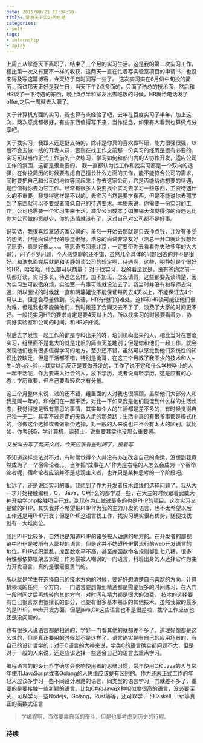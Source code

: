 ```yaml
---
date: 2015/09/21 12:34:50
title: 掌游天下实习的总结
categories:
- self
tags:
- internship
- zplay
---
```


上周五从掌游天下离职了，结束了三个月的实习生活。这是我的第二次实习工作，相比第一次又有更不一样的收获，这两天一直在忙着写实验室项目的申请书，也没来得及写这篇博客，今天终于有时间写一些了。
这次实习实在6月份中旬投的简历，面试那天正好是我生日，当天下午2点多面的，只面了浩总的技术面，然后和HR谈了一下待遇的东西，晚上5点半和室友出去吃饭的时候，HR就给电话发了offer,之后一周就去入职了。

关于计算机方面的实习，我也算有点经验了吧，去年在百度实习了半年，加上这次，两次感觉都很好，有些东西值得写下来，当作纪念，如果有人看到也算做点分享吧。

关于找实习，我跟人还是挺支持的，除非是你真的喜欢做科研，能力很强很强，以后不会去做一线的开发人员，否则在找工作之前那一份实习的经历是很有必要的。实习可以当作正式工作前的一次练习，学习如何和部门内的人协作开发，适应公司工作的氛围，这都是很重要的。
我一直都认为找工作和找实习都是一个双向的选择，在你投简历的时候要考虑自己擅长什么方面的工作，能不能符合公司的需求，同时要把自己和公司的地位等同起来；你去这家公司，它是否能给你想要的待遇，是否值得你去为它工作。经常有很多人说要找个实习去学习一些东西，工资待遇什么的不重要，我觉得这样是不对的，去实习当然是要学东西，但是不能说你去那学到了东西就可以不要或者降低自己的待遇要求。本质来说，你需要一份实习的工作，公司也需要一个实习生来干活，减少公司成本；如果哪天你觉得你的待遇远比你为公司做的贡献少，你的热情就没有了，这对自己对公司都不是好事。

说实话，我很喜欢掌游这家公司的。虽然一开始去那就是只去挣点钱，并没有多少的想法，但是面试给我的感觉很好。浩总的面试非常友好（浩总一开口就让我想起了思奇，真是好像。。。。。等思奇考回来北京，一定要带你去看看你失散多年的大大哥），问了不少问题，个人感觉聊的还不错，虽然几个具体的问题回答的并不是很好。和浩总面完后就是和明静姐谈公司的规定啊，待遇啊，这些，明静姐是个很好的HR，哈哈哈，什么都可以商量；
对于找实习，我的看法就是，没有签约之前一切都好谈，实习多长，待遇怎么样，加不加班，怎么请假，这些都要先谈清楚，因为实习生可能很麻烦，实验室一有事可能就没法去了。我当时并没有和导师去沟通，所以面试的时候就一直和明静姐说不能保证每周去4天以上，不能保证去4个月以上，但是会尽量做到。说实话，HR有他们的难处，这样和HR谈可能让他们很为难，但是我也不能骗他们，到时候签了合同又去不了了，浪费了大家的时间更不好。一般找实习HR的要求肯定是要4天以上的，所以找实习的时候要看着办，协调好实验室和公司的时间，和HR好好谈。

然后去了发现一起工作的都是专科出来的呀，培训机构出来的人，相比当时在百度实习，组里面不是北大的就是北航的简直天差地别；但是你和他们一起工作，就会发现他们也有很多值得学习的地方，至少还不错，虽然可以感觉到他们系统性的知识比较缺乏，但是干活都不错，特别是勇哥，在这三个月教了我不少的技术和人~生~的~经~验~~其实以后反正是要做开发的，工作了说不定和什么学校毕业的人一起干活呢，作为要进入社会的人，放下学历，或者说看轻学历，这是应有的心态；学历重要，但自己要看轻它才有分量。

这三个月整体来说，过的还不错，组里面的人对我也很照顾，虽然他们大部分人和我是同一年的。和他们在一起干活，对比一下如果我是他们能混到什么样的生活状态，我觉得这是很有意思的事情，其实每个人的生活都是差不多的，有时候觉得自己独一无二，其实不过是走的无数人走的那条路；生活中真的有很多事都是模式化的，你做这个选择或者做那个选择，对一般的人来说也并不会有太大的区别。就比如，你考985，学计算机，读硕士，说重要其实也没那么重要罢。

*又被叫去写了两天文档，今天应该有些时间了，接着写*

不知道这样想法对不对，有时候觉得个人并没有办法改变自己的命运，没想到我竟然成为了一个宿命论者。。。当年把“成事在人”作为座右铭的人怎么会成为一个宿命论者呢，宿命论者应该并不是悲观主义者，也许只是某种思考的一个阶段吧。

扯远了，还是说回实习的事。我想到了作为开发者技术路线的选择问题了。我从大一才开始接触编程，C， Java，C#什么的都学过一些，在大三的时候跟着武威大神开始学php接触项目开发，到现在为止做过最多的也是PHP的项目。这次实习又是做的PHP。其实我并不希望把PHP作为我的主力开发的语言，也不太希望以后工作还是用PHP开发；但是PHP这语言找工作，找实习确实很有优势，随便找找就有一大堆岗位。

我用PHP比较多，自然也是知道PHP的诸多被人诟病的地方的。在开发者的鄙视链中PHP是被所有人鄙视的语言，但是这并不妨碍PHP最流行的web开发语言的地位。PHP组织混乱，库函数水平不高，甚至库函数命名规则都乱七八糟，很多特性都依靠框架去实现；作为最被人嘲讽的一门语言，科班出身的人选择它作为主力开发语言，真的是很需要勇气的。

所以就是学生在选择自己的技术方向的时候，要好好想清楚自己喜欢的方向，计算机领域的任何一个方向，一门语言要想做到精通都是需要很多的时间练习，在入门一段时间之后再想转向其他方向，对时间和精力都是很大的浪费。
技术的选择要有自己很喜欢也很擅长的部分，也要有很多基本熟识的其他技术。虽然我做的最多的是PHP，web开发方面，但是java,C#这些语言也不是很差啦，找个工作应该也还是没问题的。

也有很多人说语言都是相通的，学好一门看其他的就都差不多了。道理好像都是这么说的，但是真正要用的时候就不是这样了。语言确实是有自己的应用场景的，有自己的设计哲学的；对于C语言的大神来说，学类C的语言确实都问题不大，但是对于一般的人来说，还是应该选择一些适合自己的语言去重点学习。

编程语言的的设计哲学确实会影响使用者的思维习惯，常年使用C和Java的人与常年使用JavaScript或者Golang的人思维应该是有区别的。作为还未正式工作的年轻人应该多学习一些不同设计思路的语言，同类型的语言学习一门就差不多了，重要的是要接触一些新颖的语言。比如C#和Java这种相似度很高的语言，没必要深究，可以学习一些Nodejs，Golang，Rust等等，还可以学一下Haskell, Lisp等真正的函数式语言



> 学编程啊，当然要靠自我的奋斗，但是也要考虑到历史的行程。

### 待续 ###
